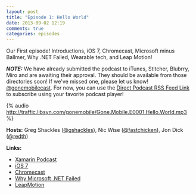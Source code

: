 ```yaml
---
layout: post
title: "Episode 1: Hello World"
date: 2013-09-02 12:19
comments: true
categories: episodes
---
```


Our First episode!  Introductions, iOS 7, Chromecast, Microsoft minus Ballmer, Why .NET Failed, Wearable tech, and Leap Motion!

***NOTE:*** We have already submitted the podcast to iTunes, Stitcher, Blubrry, Miro and are awaiting their approval.  They should be available from those directories soon!  If we've missed one, please let us know! [@gonemobilecast](http://twitter.com/gonemobilecast).  For now, you can use the [Direct Podcast RSS Feed Link](http://gonemobile.libsyn.com/rss) to subscribe using your favorite podcast player!

<!-- more -->

{% audio http://traffic.libsyn.com/gonemobile/Gone.Mobile.E0001.Hello.World.mp3 %}

**Hosts:** Greg Shackles ([@gshackles](http://twitter.com/gshackles)), Nic Wise ([@fastchicken](http://twitter.com/fastchicken)), Jon Dick ([@redth](http://twitter.com/redth))

**Links:**

 - [Xamarin Podcast](https://itunes.apple.com/us/podcast/xamarin-podcast/id691368176)
 - [iOS 7](http://www.apple.com/ios/ios7/)
 - [Chromecast](http://www.google.com/intl/en/chrome/devices/chromecast/)
 - [Why Microsoft .NET Failed](http://www.infoworld.com/d/application-development/why-microsoft-net-failed-225817)
 - [LeapMotion](https://www.leapmotion.com/)
 
